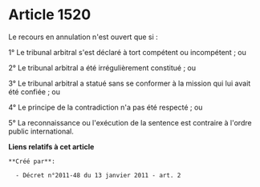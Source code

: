 # Article 1520

Le recours en annulation n'est ouvert que si : 

1° Le tribunal arbitral s'est déclaré à tort compétent ou incompétent ; ou 

2° Le tribunal arbitral a été irrégulièrement constitué ; ou 

3° Le tribunal arbitral a statué sans se conformer à la mission qui lui avait été confiée ; ou 

4° Le principe de la contradiction n'a pas été respecté ; ou 

5° La reconnaissance ou l'exécution de la sentence est contraire à l'ordre public international.

**Liens relatifs à cet article**

	**Créé par**:

	  - Décret n°2011-48 du 13 janvier 2011 - art. 2
